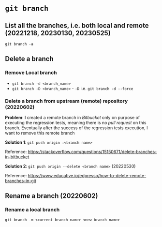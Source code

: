 # `git branch`
## List all the branches, i.e. both local and remote (20221218, 20230130, 20230525)
`git branch -a`

## Delete a branch
### Remove Local branch
* `git branch -d <branch_name>`
* `git branch -D <branch_name>` - `-D` i.e. `git branch -d --force`

### Delete a branch from upstream (remote) repository (20220602)
**Problem**: I created a remote branch in *Bitbucket* only on purpose of executing the regression tests, meaning there is no *pull request* on this branch. Eventually after the success of the regression tests execution, I want to remove this remote branch 

**Solution 1**: `git push origin :<branch name>`

Reference: https://stackoverflow.com/questions/15150671/delete-branches-in-bitbucket

**Solution 2**: `git push origin --delete <branch name>` (20220530)

Reference: https://www.educative.io/edpresso/how-to-delete-remote-branches-in-git
## Rename a branch (20220602)
### Rename a local branch
`git branch -m <current branch name> <new branch name>`
